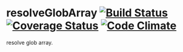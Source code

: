 # resolveGlobArray [![Build Status](https://travis-ci.org/daikiueda/resolveGlobArray.svg)](https://travis-ci.org/daikiueda/resolveGlobArray) [![Coverage Status](https://coveralls.io/repos/daikiueda/resolveGlobArray/badge.svg)](https://coveralls.io/r/daikiueda/resolveGlobArray) [![Code Climate](https://codeclimate.com/github/daikiueda/resolveGlobArray/badges/gpa.svg)](https://codeclimate.com/github/daikiueda/resolveGlobArray)
resolve glob array.
